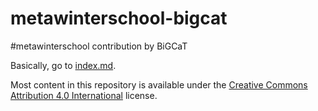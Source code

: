 # metawinterschool-bigcat
#metawinterschool contribution by BiGCaT

Basically, go to [index.md](index.md).

Most content in this repository is available under the [Creative Commons Attribution 4.0 International](https://creativecommons.org/licenses/by/4.0/) license.
